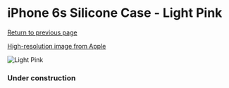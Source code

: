 # iPhone 6s Silicone Case - Light Pink

[Return to previous page](/iphone_6)

[High-resolution image from Apple](https://store.storeimages.cdn-apple.com/8756/as-images.apple.com/is/MM682?wid=4500&hei=4500&fmt=png)

<div style="width: 384px"><img src="/everysource/MM682.png" alt="Light Pink"></div>

### Under construction

